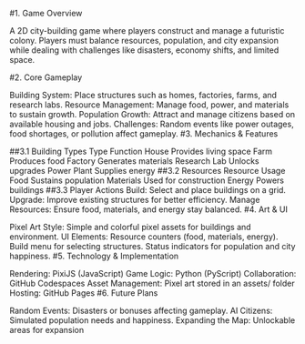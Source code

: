 #1. Game Overview

A 2D city-building game where players construct and manage a futuristic colony. Players must balance resources, population, and city expansion while dealing with challenges like disasters, economy shifts, and limited space.

#2. Core Gameplay

Building System: Place structures such as homes, factories, farms, and research labs.
Resource Management: Manage food, power, and materials to sustain growth.
Population Growth: Attract and manage citizens based on available housing and jobs.
Challenges: Random events like power outages, food shortages, or pollution affect gameplay.
#3. Mechanics & Features

##3.1 Building Types
Type	Function
House	Provides living space
Farm	Produces food
Factory	Generates materials
Research Lab	Unlocks upgrades
Power Plant	Supplies energy
##3.2 Resources
Resource	Usage
Food	Sustains population
Materials	Used for construction
Energy	Powers buildings
##3.3 Player Actions
Build: Select and place buildings on a grid.
Upgrade: Improve existing structures for better efficiency.
Manage Resources: Ensure food, materials, and energy stay balanced.
#4. Art & UI

Pixel Art Style: Simple and colorful pixel assets for buildings and environment.
UI Elements:
Resource counters (food, materials, energy).
Build menu for selecting structures.
Status indicators for population and city happiness.
#5. Technology & Implementation

Rendering: PixiJS (JavaScript)
Game Logic: Python (PyScript)
Collaboration: GitHub Codespaces
Asset Management: Pixel art stored in an assets/ folder
Hosting: GitHub Pages
#6. Future Plans

Random Events: Disasters or bonuses affecting gameplay.
AI Citizens: Simulated population needs and happiness.
Expanding the Map: Unlockable areas for expansion
